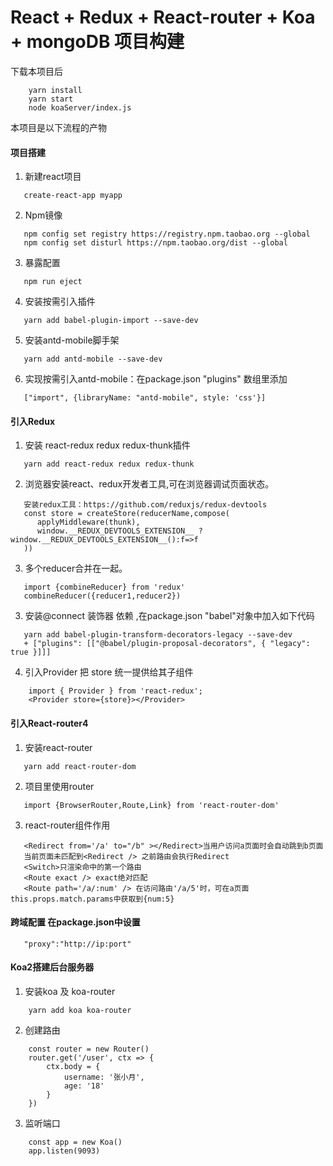 # React + Redux + React-router + Koa + mongoDB 项目构建

下载本项目后

```
	yarn install
	yarn start 
	node koaServer/index.js
```


本项目是以下流程的产物
#### 项目搭建

1. 新建react项目
   
```
   create-react-app myapp
```
2. Npm镜像 

```     
   npm config set registry https://registry.npm.taobao.org --global
   npm config set disturl https://npm.taobao.org/dist --global
```
3. 暴露配置

```     
   npm run eject  
```
4. 安装按需引入插件 

```     
   yarn add babel-plugin-import --save-dev
```
5. 安装antd-mobile脚手架

``` 
   yarn add antd-mobile --save-dev 
```  
6. 实现按需引入antd-mobile：在package.json "plugins" 数组里添加
```
   ["import", {libraryName: "antd-mobile", style: 'css'}] 
```
#### 引入Redux
1. 安装 react-redux redux redux-thunk插件

```     
   yarn add react-redux redux redux-thunk
```
2. 浏览器安装react、redux开发者工具,可在浏览器调试页面状态。

``` 
   安装redux工具：https://github.com/reduxjs/redux-devtools
   const store = createStore(reducerName,compose(
      applyMiddleware(thunk),
      window.__REDUX_DEVTOOLS_EXTENSION__ ? window.__REDUX_DEVTOOLS_EXTENSION__():f=>f
   ))
```
3. 多个reducer合并在一起。 

```
   import {combineReducer} from 'redux'
   combineReducer({reducer1,reducer2})     
```
3. 安装@connect 装饰器 依赖 ,在package.json "babel"对象中加入如下代码

``` 
   yarn add babel-plugin-transform-decorators-legacy --save-dev
   + ["plugins": [["@babel/plugin-proposal-decorators", { "legacy": true }]]]
```
4. 引入Provider  把 store 统一提供给其子组件

```
	import { Provider } from 'react-redux';
	<Provider store={store}></Provider>
```
#### 引入React-router4
1. 安装react-router

```     
   yarn add react-router-dom
```
2. 项目里使用router

```     
   import {BrowserRouter,Route,Link} from 'react-router-dom'  
```
3. react-router组件作用

```     
   <Redirect from='/a' to="/b" ></Redirect>当用户访问a页面时会自动跳到b页面
   当前页面未匹配到<Redirect /> 之前路由会执行Redirect
   <Switch>只渲染命中的第一个路由
   <Route exact /> exact绝对匹配
   <Route path='/a/:num' /> 在访问路由'/a/5'时，可在a页面this.props.match.params中获取到{num:5}
``` 
#### 跨域配置 在package.json中设置

```    
   "proxy":"http://ip:port"
```
#### Koa2搭建后台服务器
1. 安装koa 及 koa-router

``` 
 	yarn add koa koa-router
``` 
2. 创建路由

```
	const router = new Router()
	router.get('/user', ctx => {
		ctx.body = {
			username: '张小月',
			age: '18'
		}
	})
```
3. 监听端口

```
	const app = new Koa()
	app.listen(9093)
```




    

